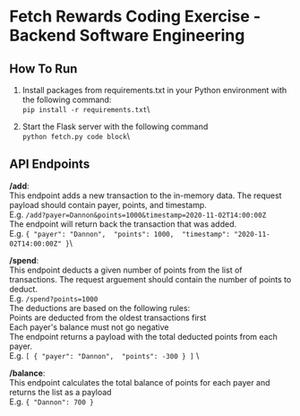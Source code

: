 # Fetch Rewards Coding Exercise - Backend Software Engineering
## How To Run
1. Install packages from requirements.txt in your Python environment with the following command:\
`pip install -r requirements.txt`\

2. Start the Flask server with the following command\
`python fetch.py code block`\


## API Endpoints
**/add**: \
This endpoint adds a new transaction to the in-memory data. The request payload should contain payer, points, and timestamp. \
  E.g.  `/add?payer=Dannon&points=1000&timestamp=2020-11-02T14:00:00Z`\
The endpoint will return back the transaction that was added.\
  E.g.  `{
    "payer": "Dannon", 
    "points": 1000, 
    "timestamp": "2020-11-02T14:00:00Z"
  }`\

**/spend**: \
This endpoint deducts a given number of points from the list of transactions. The request arguement should contain the number of points to deduct.\
E.g. `/spend?points=1000` \
The deductions are based on the following rules:\
    Points are deducted from the oldest transactions first\
    Each payer's balance must not go negative\
The endpoint returns a payload with the total deducted points from each payer.\
E.g.  `[
        {
          "payer": "Dannon", 
          "points": -300
        }
      ]`  \
      
**/balance**: \
This endpoint calculates the total balance of points for each payer and returns the list as a payload\
E.g. `{
        "Dannon": 700
      }`
